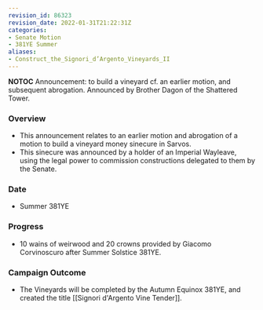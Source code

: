 ```yaml
---
revision_id: 86323
revision_date: 2022-01-31T21:22:31Z
categories:
- Senate Motion
- 381YE Summer
aliases:
- Construct_the_Signori_d’Argento_Vineyards_II
---
```



__NOTOC__
Announcement: to build a vineyard cf. an earlier motion, and subsequent abrogation.
Announced by Brother Dagon of the Shattered Tower.

### Overview
* This announcement relates to an earlier motion and abrogation of a motion to build a vineyard money sinecure in Sarvos. 
* This sinecure was announced by a holder of an Imperial Wayleave, using the legal power to commission constructions delegated to them by the Senate.

### Date
* Summer 381YE

### Progress
* 10 wains of weirwood and 20 crowns provided by Giacomo Corvinoscuro after Summer Solstice 381YE.

### Campaign Outcome
* The Vineyards will be completed by the Autumn Equinox 381YE, and created the title [[Signori d'Argento Vine Tender]].